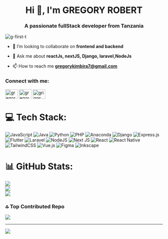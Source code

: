 <h1 align="center">Hi 👋, I'm GREGORY ROBERT</h1>
<h3 align="center">A passionate fullStack developer from Tanzania</h3>

<p align="left"> <img src="https://komarev.com/ghpvc/?username=g-first-t&label=Profile%20views&color=0e75b6&style=flat" alt="g-first-t" /> </p>

- 👯 I’m looking to collaborate on **frontend and backend**

- 💬 Ask me about **reactJs, nextJS, Django, laravel,NodeJs**

- 📫 How to reach me **gregorykimbira7@gmail.com**

<h3 align="left">Connect with me:</h3>
<p align="left">
<a href="https://linkedin.com/in/gregory robert kimbira" target="blank"><img align="center" src="https://raw.githubusercontent.com/rahuldkjain/github-profile-readme-generator/master/src/images/icons/Social/linked-in-alt.svg" alt="gregory robert kimbira" height="30" width="40" /></a>
<a href="https://kaggle.com/gregory kimbira" target="blank"><img align="center" src="https://raw.githubusercontent.com/rahuldkjain/github-profile-readme-generator/master/src/images/icons/Social/kaggle.svg" alt="gregory kimbira" height="30" width="40" /></a>
<a href="https://instagram.com/griggs_5" target="blank"><img align="center" src="https://raw.githubusercontent.com/rahuldkjain/github-profile-readme-generator/master/src/images/icons/Social/instagram.svg" alt="griggs_5" height="30" width="40" /></a>

# 💻 Tech Stack:
![JavaScript](https://img.shields.io/badge/javascript-%23323330.svg?style=for-the-badge&logo=javascript&logoColor=%23F7DF1E) ![Java](https://img.shields.io/badge/java-%23ED8B00.svg?style=for-the-badge&logo=openjdk&logoColor=white) ![Python](https://img.shields.io/badge/python-3670A0?style=for-the-badge&logo=python&logoColor=ffdd54) ![PHP](https://img.shields.io/badge/php-%23777BB4.svg?style=for-the-badge&logo=php&logoColor=white) ![Anaconda](https://img.shields.io/badge/Anaconda-%2344A833.svg?style=for-the-badge&logo=anaconda&logoColor=white) ![Django](https://img.shields.io/badge/django-%23092E20.svg?style=for-the-badge&logo=django&logoColor=white) ![Express.js](https://img.shields.io/badge/express.js-%23404d59.svg?style=for-the-badge&logo=express&logoColor=%2361DAFB) ![Flutter](https://img.shields.io/badge/Flutter-%2302569B.svg?style=for-the-badge&logo=Flutter&logoColor=white) ![Laravel](https://img.shields.io/badge/laravel-%23FF2D20.svg?style=for-the-badge&logo=laravel&logoColor=white) ![NodeJS](https://img.shields.io/badge/node.js-6DA55F?style=for-the-badge&logo=node.js&logoColor=white) ![Next JS](https://img.shields.io/badge/Next-black?style=for-the-badge&logo=next.js&logoColor=white) ![React](https://img.shields.io/badge/react-%2320232a.svg?style=for-the-badge&logo=react&logoColor=%2361DAFB) ![React Native](https://img.shields.io/badge/react_native-%2320232a.svg?style=for-the-badge&logo=react&logoColor=%2361DAFB) ![TailwindCSS](https://img.shields.io/badge/tailwindcss-%2338B2AC.svg?style=for-the-badge&logo=tailwind-css&logoColor=white) ![Vue.js](https://img.shields.io/badge/vue.js-%2335495e.svg?style=for-the-badge&logo=vuedotjs&logoColor=%234FC08D) ![Figma](https://img.shields.io/badge/figma-%23F24E1E.svg?style=for-the-badge&logo=figma&logoColor=white) ![Inkscape](https://img.shields.io/badge/Inkscape-e0e0e0?style=for-the-badge&logo=inkscape&logoColor=080A13)
# 📊 GitHub Stats:
![](https://github-readme-stats.vercel.app/api?username=G-first-t&theme=dark&hide_border=false&include_all_commits=false&count_private=false)<br/>
![](https://github-readme-streak-stats.herokuapp.com/?user=G-first-t&theme=dark&hide_border=false)<br/>
![](https://github-readme-stats.vercel.app/api/top-langs/?username=G-first-t&theme=dark&hide_border=false&include_all_commits=false&count_private=false&layout=compact)

### 🔝 Top Contributed Repo
![](https://github-contributor-stats.vercel.app/api?username=G-first-t&limit=5&theme=dark&combine_all_yearly_contributions=true)

---
[![](https://visitcount.itsvg.in/api?id=G-first-t&icon=0&color=0)](https://visitcount.itsvg.in)

<!-- Proudly created with GPRM ( https://gprm.itsvg.in ) -->
